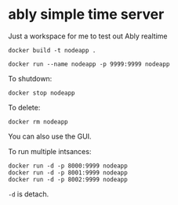# ably simple time server

Just a workspace for me to test out Ably realtime

``` shell
docker build -t nodeapp .

docker run --name nodeapp -p 9999:9999 nodeapp
```

To shutdown:

``` shell
docker stop nodeapp
```

To delete:

``` shell
docker rm nodeapp
```

You can also use the GUI.

To run multiple intsances:

``` shell
docker run -d -p 8000:9999 nodeapp
docker run -d -p 8001:9999 nodeapp
docker run -d -p 8002:9999 nodeapp
```

`-d` is detach.
